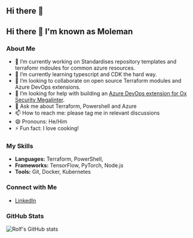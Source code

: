 ## Hi there 👋

<!--
**RolfMoleman/RolfMoleman** is a ✨ _special_ ✨ repository because its `README.md` (this file) appears on your GitHub profile.

Here are some ideas to get you started:

- 🔭 I’m currently working on ...
- 🌱 I’m currently learning ...
- 👯 I’m looking to collaborate on ...
- 🤔 I’m looking for help with ...
- 💬 Ask me about ...
- 📫 How to reach me: ...
- 😄 Pronouns: ...
- ⚡ Fun fact: ...
-->
## Hi there 👋 I'm known as Moleman

### About Me
- 🔭 I’m currently working on Standardises repository templates and terrafomr mdoules for common azure resources.
- 🌱 I’m currently learning typescript and CDK the hard way.
- 👯 I’m looking to collaborate on open source Terraform modules and Azure DevOps extensions.
- 🤔 I’m looking for help with building an [Azure DevOps extension for Ox Security Megalinter](https://github.com/DownAtTheBottomOfTheMoleHole/megalinter_ado_extension).
- 💬 Ask me about Terraform, Powershell and Azure
- 📫 How to reach me: please tag me in relevant discussions
- 😄 Pronouns: He/Him
- ⚡ Fun fact: I love cooking!

### My Skills
- **Languages:** Terraform, PowerShell, 
- **Frameworks:** TensorFlow, PyTorch, Node.js
- **Tools:** Git, Docker, Kubernetes

### Connect with Me
- [LinkedIn]([https://www.linkedin.com/in/your-profile](https://www.linkedin.com/in/carlrdawson/))

### GitHub Stats
![Rolf's GitHub stats](https://github-readme-stats.vercel.app/api?username=RolfMoleman&show_icons=true&theme=radical)
